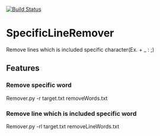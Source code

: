 [![Build Status](https://app.travis-ci.com/Leaf48/SpecificLineRemover.svg?branch=main)](https://app.travis-ci.com/Leaf48/SpecificLineRemover)

# SpecificLineRemover
Remove lines which is included specific character(Ex. + _ : ;)

## Features
### Remove specific word
Remover.py -r target.txt removeWords.txt
### Remove line which is included specific word
Remover.py -rl target.txt removeLineWords.txt
